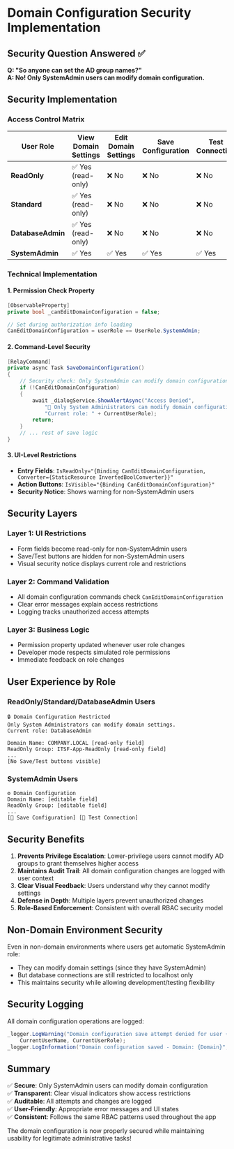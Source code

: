 # Domain Configuration Security Implementation

## Security Question Answered ✅

**Q: "So anyone can set the AD group names?"**  
**A: No! Only SystemAdmin users can modify domain configuration.**

## Security Implementation

### Access Control Matrix

| User Role | View Domain Settings | Edit Domain Settings | Save Configuration | Test Connection |
|-----------|---------------------|---------------------|-------------------|-----------------|
| **ReadOnly** | ✅ Yes (read-only) | ❌ No | ❌ No | ❌ No |
| **Standard** | ✅ Yes (read-only) | ❌ No | ❌ No | ❌ No |
| **DatabaseAdmin** | ✅ Yes (read-only) | ❌ No | ❌ No | ❌ No |
| **SystemAdmin** | ✅ Yes | ✅ Yes | ✅ Yes | ✅ Yes |

### Technical Implementation

#### 1. Permission Check Property
```csharp
[ObservableProperty]
private bool _canEditDomainConfiguration = false;

// Set during authorization info loading
CanEditDomainConfiguration = userRole == UserRole.SystemAdmin;
```

#### 2. Command-Level Security
```csharp
[RelayCommand]
private async Task SaveDomainConfiguration()
{
    // Security check: Only SystemAdmin can modify domain configuration
    if (!CanEditDomainConfiguration)
    {
        await _dialogService.ShowAlertAsync("Access Denied", 
            "🚫 Only System Administrators can modify domain configuration.\n\n" +
            "Current role: " + CurrentUserRole);
        return;
    }
    // ... rest of save logic
}
```

#### 3. UI-Level Restrictions
- **Entry Fields**: `IsReadOnly="{Binding CanEditDomainConfiguration, Converter={StaticResource InvertedBoolConverter}}"`
- **Action Buttons**: `IsVisible="{Binding CanEditDomainConfiguration}"`
- **Security Notice**: Shows warning for non-SystemAdmin users

## Security Layers

### Layer 1: UI Restrictions
- Form fields become read-only for non-SystemAdmin users
- Save/Test buttons are hidden for non-SystemAdmin users
- Visual security notice displays current role and restrictions

### Layer 2: Command Validation
- All domain configuration commands check `CanEditDomainConfiguration`
- Clear error messages explain access restrictions
- Logging tracks unauthorized access attempts

### Layer 3: Business Logic
- Permission property updated whenever user role changes
- Developer mode respects simulated role permissions
- Immediate feedback on role changes

## User Experience by Role

### ReadOnly/Standard/DatabaseAdmin Users
```
🔒 Domain Configuration Restricted
Only System Administrators can modify domain settings.
Current role: DatabaseAdmin

Domain Name: COMPANY.LOCAL [read-only field]
ReadOnly Group: ITSF-App-ReadOnly [read-only field]
...
[No Save/Test buttons visible]
```

### SystemAdmin Users
```
⚙️ Domain Configuration
Domain Name: [editable field]
ReadOnly Group: [editable field]
...
[💾 Save Configuration] [🔌 Test Connection]
```

## Security Benefits

1. **Prevents Privilege Escalation**: Lower-privilege users cannot modify AD groups to grant themselves higher access
2. **Maintains Audit Trail**: All domain configuration changes are logged with user context
3. **Clear Visual Feedback**: Users understand why they cannot modify settings
4. **Defense in Depth**: Multiple layers prevent unauthorized changes
5. **Role-Based Enforcement**: Consistent with overall RBAC security model

## Non-Domain Environment Security

Even in non-domain environments where users get automatic SystemAdmin role:
- They can modify domain settings (since they have SystemAdmin)
- But database connections are still restricted to localhost only
- This maintains security while allowing development/testing flexibility

## Security Logging

All domain configuration operations are logged:
```csharp
_logger.LogWarning("Domain configuration save attempt denied for user {User} with role {Role}", 
    CurrentUserName, CurrentUserRole);
_logger.LogInformation("Domain configuration saved - Domain: {Domain}", DomainName);
```

## Summary

✅ **Secure**: Only SystemAdmin users can modify domain configuration  
✅ **Transparent**: Clear visual indicators show access restrictions  
✅ **Auditable**: All attempts and changes are logged  
✅ **User-Friendly**: Appropriate error messages and UI states  
✅ **Consistent**: Follows the same RBAC patterns used throughout the app  

The domain configuration is now properly secured while maintaining usability for legitimate administrative tasks!
